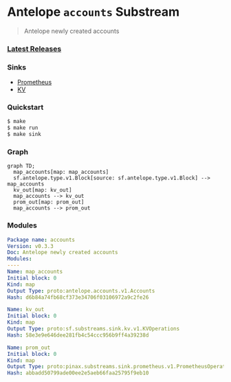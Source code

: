 # Antelope `accounts` Substream

> Antelope newly created accounts

### [Latest Releases](https://github.com/pinax-network/substreams/releases)

### Sinks
- [Prometheus](https://github.com/pinax-network/substreams-sink-prometheus)
- [KV](https://github.com/streamingfast/substreams-sink-kv)

### Quickstart

```bash
$ make
$ make run
$ make sink
```

### Graph

```mermaid
graph TD;
  map_accounts[map: map_accounts]
  sf.antelope.type.v1.Block[source: sf.antelope.type.v1.Block] --> map_accounts
  kv_out[map: kv_out]
  map_accounts --> kv_out
  prom_out[map: prom_out]
  map_accounts --> prom_out
```

### Modules

```yaml
Package name: accounts
Version: v0.3.3
Doc: Antelope newly created accounts
Modules:
----
Name: map_accounts
Initial block: 0
Kind: map
Output Type: proto:antelope.accounts.v1.Accounts
Hash: d6b84a74fb68cf373e34706f03106972a9c2fe26

Name: kv_out
Initial block: 0
Kind: map
Output Type: proto:sf.substreams.sink.kv.v1.KVOperations
Hash: 58e3e9e646dee281fb4c54ccc956b9ff4a39238d

Name: prom_out
Initial block: 0
Kind: map
Output Type: proto:pinax.substreams.sink.prometheus.v1.PrometheusOperations
Hash: abbadd50799ade00ee2e5aeb66faa25795f9eb10
```